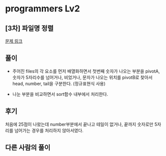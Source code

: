 # programmers Lv2

## [3차] 파일명 정렬

[문제 링크](https://programmers.co.kr/learn/courses/30/lessons/17686)

## 풀이

- 주어진 files의 각 요소를 먼저 배열화하면서 첫번째 숫자가 나오는 부분을 pivotA, 숫자가 5자리수를 넘어거나, 비었거나, 문자가 나오는 위치를 pivotB로 찾아서 head, number, tail을 구분한다. (정규표현식 사용)

- 나눈 부분을 비교하면서 sort함수 내부에서 처리한다. 


## 후기

처음에 25점이 나왔는데 number부분에서 끝나고 테일이 없거나, 끝까지 숫자로만 5자리를 넘어가는 경우를 처리하지 않아서였다. 



## 다른 사람의 풀이
